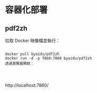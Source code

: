 # 容器化部署


## pdf2zh
拉取 Docker 映像檔並執行：

```shell

docker pull byaidu/pdf2zh
docker run -d -p 7860:7860 byaidu/pdf2zh
透過瀏覽器開啟：




```


http://localhost:7860/